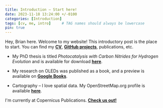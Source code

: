 ```yaml
---
title: Introduction – Start here!
date: 2023-11-18 13:24:00 +/-0100
categories: [Introduction]
tags: [cv, me, intro]     # TAG names should always be lowercase
pin: true
---
```


Hey, Brian here. Welcome to my website! This introductory post is the place to start. You can find my [**CV**](https://oscarbrownbread.github.io/about/), [**GitHub projects**](https://github.com/OscarBrownbread), publications, etc.

- My PhD thesis is titled _Photocatalysis with Carbon Nitrides for Hydrogen Evolution_ and is available for download [**here**](https://edoc.ub.uni-muenchen.de/21034/).

- My research on OLEDs was published as a book, and a preview is available on [**Google Books**](https://books.google.de/books/about/Porphyrin_Materials_for_Organic_Light_Em.html?id=vX9kD9FFg9sC).

- Cartography – I love spatial data. My OpenStreetMap.org profile is available [**here**](https://www.openstreetmap.org/user/OscarBrownbread).

I'm currently at Copernicus Publications. [**Check us out!**](https://publications.copernicus.org)

